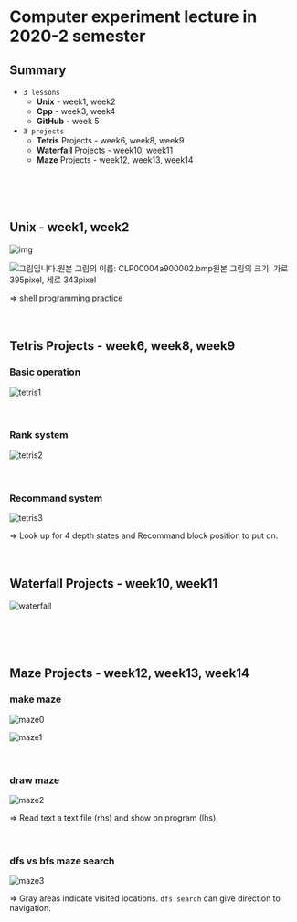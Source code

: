 # Computer experiment lecture in 2020-2 semester



## Summary

- `3 lessons`
  - **Unix** - week1, week2
  - **Cpp** - week3, week4
  - **GitHub** - week 5
- `3 projects`
  - **Tetris** Projects - week6, week8, week9
  - **Waterfall** Projects - week10, week11
  - **Maze** Projects - week12, week13, week14


ㅤ

ㅤ


## **Unix** - week1, week2

  ![img](./imgs_for_docs/unix.jpg) 

  ![그림입니다.원본 그림의 이름: CLP00004a900002.bmp원본 그림의 크기: 가로 395pixel, 세로 343pixel](./imgs_for_docs/unix2.jpg)  

=> shell programming practice

ㅤ

## Tetris Projects - week6, week8, week9

### Basic operation 

![tetris1](./imgs_for_docs/tetris1.jpg)

ㅤ

### Rank system

![tetris2](./imgs_for_docs/tetris2.jpg)

ㅤ

### Recommand system

![tetris3](./imgs_for_docs/tetris3.jpg)

=> Look up for 4 depth states and Recommand block position to put on.

ㅤ

## **Waterfall** Projects - week10, week11

![waterfall](./imgs_for_docs/waterfall.jpg)

ㅤ

ㅤ

## **Maze** Projects - week12, week13, week14

### make maze

![maze0](./imgs_for_docs/maze0.jpg)

![maze1](./imgs_for_docs/maze1.jpg)

ㅤ

### draw maze

![maze2](./imgs_for_docs/maze2.jpg)

=> Read text a text file (rhs) and show on program (lhs).

ㅤ

### dfs vs bfs maze search

![maze3](./imgs_for_docs/maze3.jpg)

=> Gray areas indicate visited locations. `dfs search` can give direction to navigation.